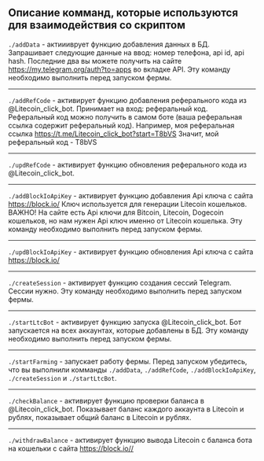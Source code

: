 ## Описание комманд, которые используются для взаимодействия со скриптом

```./addData``` - актиииврует функцию добавления данных в БД. Запрашивает следующие данные на ввод: номер телефона, api id, api hash. Последние два вы можете получить на сайте https://my.telegram.org/auth?to=apps во вкладке API. Эту команду необходимо выполнить перед запуском фермы. 

---

```./addRefCode``` - активирует функцию добавления реферального кода из @Litecoin_click_bot. Принимает на вход: реферальный код. Реферальный код можно получить в самом боте (ваша реферальная ссылка содержит реферальный код). Например, моя реферальная ссылка https://t.me/Litecoin_click_bot?start=T8bVS Значит, мой реферальный код - T8bVS

---

```./updRefCode``` - активирует функцию обновления реферального кода из @Litecoin_click_bot.

---

```./addBlockIoApiKey``` - активирует функцию добавления Api ключа c сайта https://block.io/ Ключ используется для генерации Litecoin кошельков. ВАЖНО! На сайте есть Api ключи для Bitcoin, Litecoin, Dogecoin кошельков, но нам нужен Api ключ именно от Litecoin кошелька. Эту команду необходимо выполнить перед запуском фермы.

---

```./updBlockIoApiKey``` - активирует функцию обновления Api ключа с сайта https://block.io/ 

---

```./createSession``` - активирует функцию создания сессий Telegram. Сессии нужно. Эту команду необходимо выполнить перед запуском фермы.

---

```./startLtcBot``` - активирует функцию запуска @Litecoin_click_bot. Бот запускается на всех аккаунтах, которые добавлены в БД. Эту команду необходимо выполнить перед запуском фермы.

---

```./startFarming``` - запускает работу фермы. Перед запуском убедитесь, что вы выполнили комманды ```./addData```,  ```./addRefCode```, ```./addBlockIoApiKey```, ```./createSession``` и ```./startLtcBot```.

---

```./checkBalance``` - активирует функцию проверки баланса в @Litecoin_click_bot. Показывает баланс каждого аккаунта в Litecoin и рублях, показывает общий баланс  в Litecoin и рублях.

---

```./withdrawBalance``` - активирует функцию вывода Litecoin с баланса бота на кошельки с сайта https://block.io//
